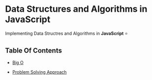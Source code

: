 # **Data Structures and Algorithms in JavaScript**

Implementing Data Structres and Algorithms in **JavaScript** ⭐

## Table Of Contents

* [Big O](https://github.com/ayushbali/JavaScript-DataStructures-and-Algorithms/tree/main/Big%20O)

* [Problem Solving Approach](https://github.com/ayushbali/JavaScript-DataStructures-and-Algorithms/tree/main/Problem%20solving%20tips)

